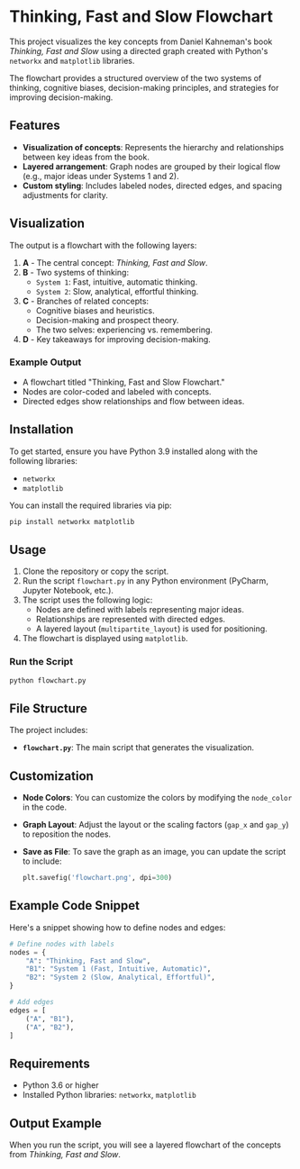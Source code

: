 # Thinking, Fast and Slow Flowchart

This project visualizes the key concepts from Daniel Kahneman's book *Thinking, Fast and Slow* using a directed graph created with Python's `networkx` and `matplotlib` libraries. 

The flowchart provides a structured overview of the two systems of thinking, cognitive biases, decision-making principles, and strategies for improving decision-making.

## Features

- **Visualization of concepts**: Represents the hierarchy and relationships between key ideas from the book.
- **Layered arrangement**: Graph nodes are grouped by their logical flow (e.g., major ideas under Systems 1 and 2).
- **Custom styling**: Includes labeled nodes, directed edges, and spacing adjustments for clarity.

## Visualization

The output is a flowchart with the following layers:
1. **A** - The central concept: *Thinking, Fast and Slow*.
2. **B** - Two systems of thinking:
   - `System 1`: Fast, intuitive, automatic thinking.
   - `System 2`: Slow, analytical, effortful thinking.
3. **C** - Branches of related concepts:
   - Cognitive biases and heuristics.
   - Decision-making and prospect theory.
   - The two selves: experiencing vs. remembering.
4. **D** - Key takeaways for improving decision-making.

### Example Output

- A flowchart titled "Thinking, Fast and Slow Flowchart."
- Nodes are color-coded and labeled with concepts.
- Directed edges show relationships and flow between ideas.

## Installation

To get started, ensure you have Python 3.9 installed along with the following libraries:

- `networkx`
- `matplotlib`

You can install the required libraries via pip:

```bash
pip install networkx matplotlib
```

## Usage

1. Clone the repository or copy the script.
2. Run the script `flowchart.py` in any Python environment (PyCharm, Jupyter Notebook, etc.).
3. The script uses the following logic:
   - Nodes are defined with labels representing major ideas.
   - Relationships are represented with directed edges.
   - A layered layout (`multipartite_layout`) is used for positioning.
4. The flowchart is displayed using `matplotlib`.

### Run the Script

```bash
python flowchart.py
```

## File Structure

The project includes:
- **`flowchart.py`**: The main script that generates the visualization.

## Customization

- **Node Colors**: You can customize the colors by modifying the `node_color` in the code.
- **Graph Layout**: Adjust the layout or the scaling factors (`gap_x` and `gap_y`) to reposition the nodes.
- **Save as File**: To save the graph as an image, you can update the script to include:

  ```python
  plt.savefig('flowchart.png', dpi=300)
  ```

## Example Code Snippet

Here's a snippet showing how to define nodes and edges:

```python
# Define nodes with labels
nodes = {
    "A": "Thinking, Fast and Slow",
    "B1": "System 1 (Fast, Intuitive, Automatic)",
    "B2": "System 2 (Slow, Analytical, Effortful)",
}

# Add edges
edges = [
    ("A", "B1"),
    ("A", "B2"),
]
```

## Requirements

- Python 3.6 or higher
- Installed Python libraries: `networkx`, `matplotlib`

## Output Example

When you run the script, you will see a layered flowchart of the concepts from *Thinking, Fast and Slow*.

